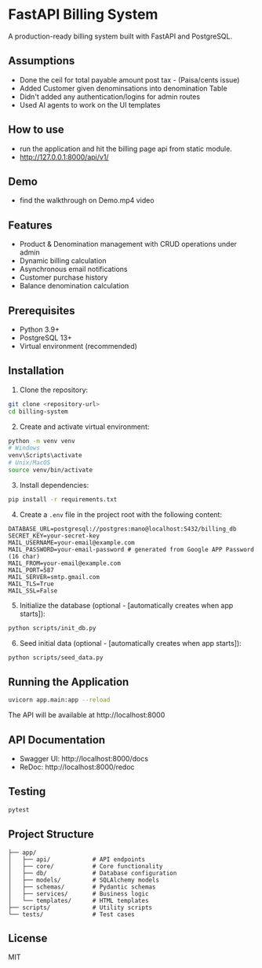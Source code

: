 # FastAPI Billing System

A production-ready billing system built with FastAPI and PostgreSQL.

## Assumptions
- Done the ceil for total payable amount post tax - (Paisa/cents issue)
- Added Customer given denominsations into denomination Table
- Didn't added any authentication/logins for admin routes
- Used AI agents to work on the UI templates 

## How to use

- run the application and hit the billing page api from static module.
- http://127.0.0.1:8000/api/v1/

## Demo
- find the walkthrough on Demo.mp4 video

## Features

- Product & Denomination management with CRUD operations under admin
- Dynamic billing calculation
- Asynchronous email notifications
- Customer purchase history
- Balance denomination calculation

## Prerequisites

- Python 3.9+
- PostgreSQL 13+
- Virtual environment (recommended)

## Installation

1. Clone the repository:

```bash
git clone <repository-url>
cd billing-system
```

2. Create and activate virtual environment:

```bash
python -m venv venv
# Windows
venv\Scripts\activate
# Unix/MacOS
source venv/bin/activate
```

3. Install dependencies:

```bash
pip install -r requirements.txt
```

4. Create a `.env` file in the project root with the following content:

```env
DATABASE_URL=postgresql://postgres:mano@localhost:5432/billing_db
SECRET_KEY=your-secret-key
MAIL_USERNAME=your-email@example.com
MAIL_PASSWORD=your-email-password # generated from Google APP Password (16 char)
MAIL_FROM=your-email@example.com
MAIL_PORT=587
MAIL_SERVER=smtp.gmail.com
MAIL_TLS=True
MAIL_SSL=False
```

5. Initialize the database (optional - [automatically creates when app starts]):

```bash
python scripts/init_db.py
```

6. Seed initial data (optional - [automatically creates when app starts]):

```bash
python scripts/seed_data.py
```

## Running the Application

```bash
uvicorn app.main:app --reload
```

The API will be available at http://localhost:8000

## API Documentation

- Swagger UI: http://localhost:8000/docs
- ReDoc: http://localhost:8000/redoc

## Testing

```bash
pytest
```

## Project Structure

```
├── app/
│   ├── api/            # API endpoints
│   ├── core/           # Core functionality
│   ├── db/             # Database configuration
│   ├── models/         # SQLAlchemy models
│   ├── schemas/        # Pydantic schemas
│   ├── services/       # Business logic
│   └── templates/      # HTML templates
├── scripts/            # Utility scripts
└── tests/              # Test cases
```

## License

MIT
